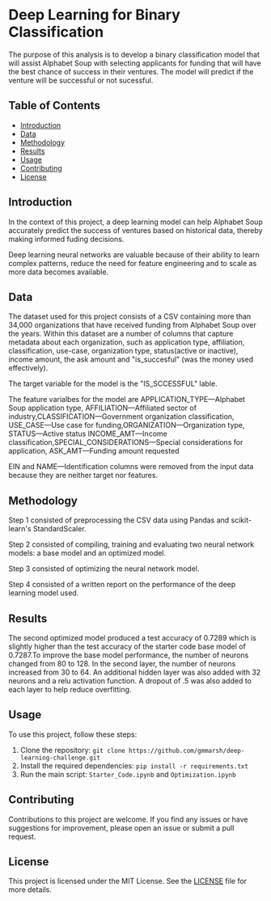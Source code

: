# Deep Learning for Binary Classification
The purpose of this analysis is to develop a binary classification model that will assist Alphabet Soup with selecting applicants for funding that will have the best chance of success in their ventures. The model will predict if the venture will be successful or not sucessful.

## Table of Contents
- [Introduction](#introduction)
- [Data](#data)
- [Methodology](#methodology)
- [Results](#results)
- [Usage](#usage)
- [Contributing](#contributing)
- [License](#license)

## Introduction
In the context of this project, a deep learning model can help Alphabet Soup accurately predict the success of ventures based on historical data, thereby making informed fuding decisions.

Deep learning neural networks are valuable because of their ability to learn complex patterns, reduce the need for feature engineering and to scale as more data becomes available.

## Data
The dataset used for this project consists of a CSV containing more than 34,000 organizations that have received funding from Alphabet Soup over the years. Within this dataset are a number of columns that capture metadata about each organization, such as application type, affiliation, classification, use-case, organization type, status(active or inactive), income amount, the ask amount and "is_succesful" (was the money used effectively).

The target variable for the model is the "IS_SCCESSFUL" lable.

The feature varialbes for the model are APPLICATION_TYPE—Alphabet Soup application type, AFFILIATION—Affiliated sector of industry,CLASSIFICATION—Government organization classification, USE_CASE—Use case for funding,ORGANIZATION—Organization type, STATUS—Active status INCOME_AMT—Income classification,SPECIAL_CONSIDERATIONS—Special considerations for application, ASK_AMT—Funding amount requested

EIN and NAME—Identification columns were removed from the input data because they are neither target nor features.

## Methodology
Step 1 consisted of preprocessing  the CSV data using Pandas and scikit-learn's StandardScaler.

Step 2 consisted of compiling, training and evaluating two neural network models: a base model and an optimized model.

Step 3 consisted of optimizing the neural network model.

Step 4 consisted of a written report on the performance of the deep learning model used.

## Results
The second optimized model produced a test accuracy of 0.7289 which is slightly higher than the test accuracy of the starter code base model of 0.7287.To improve the base model performance, the number of neurons changed from 80 to 128. In the second layer, the number of neurons increased from 30 to 64. An additional hidden layer was also added with 32 neurons and a relu activation function. A dropout of .5 was also added to each layer to help reduce overfitting.

## Usage
To use this project, follow these steps:
1. Clone the repository: `git clone https://github.com/gmmarsh/deep-learning-challenge.git`
2. Install the required dependencies: `pip install -r requirements.txt`
3. Run the main script: `Starter_Code.ipynb` and `Optimization.ipynb`

## Contributing
Contributions to this project are welcome. If you find any issues or have suggestions for improvement, please open an issue or submit a pull request.

## License
This project is licensed under the MIT License. See the [LICENSE](LICENSE) file for more details.